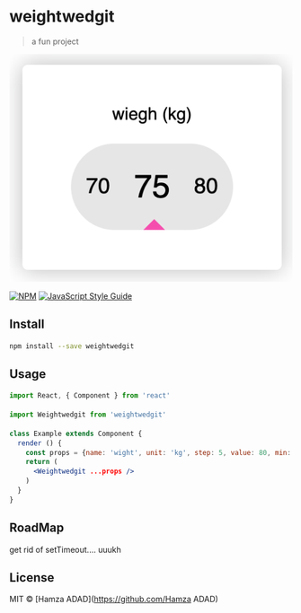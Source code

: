 # weightwedgit

> a fun project

![alt text](https://github.com/hamzaadad/weightwedgit/blob/master/demo.png?raw=true)


[![NPM](https://img.shields.io/npm/v/weightwedgit.svg)](https://www.npmjs.com/package/weightwedgit) [![JavaScript Style Guide](https://img.shields.io/badge/code_style-standard-brightgreen.svg)](https://standardjs.com)

## Install

```bash
npm install --save weightwedgit
```

## Usage

```jsx
import React, { Component } from 'react'

import Weightwedgit from 'weightwedgit'

class Example extends Component {
  render () {
    const props = {name: 'wight', unit: 'kg', step: 5, value: 80, min: 20, max: 180};
    return (
      <Weightwedgit ...props />
    )
  }
}
```

## RoadMap
get rid of setTimeout.... uuukh
## License

MIT © [Hamza ADAD](https://github.com/Hamza ADAD)
